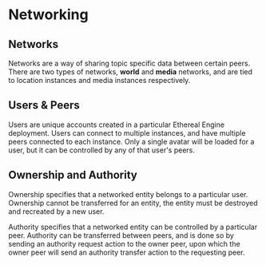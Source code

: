 # Networking

## Networks

Networks are a way of sharing topic specific data between certain peers. There are two types of networks, **world** and **media** networks, and are tied to location instances and media instances respectively.

## Users & Peers

Users are unique accounts created in a particular Ethereal Engine deployment. Users can connect to multiple instances, and have multiple peers connected to each instance. Only a single avatar will be loaded for a user, but it can be controlled by any of that user's peers.

## Ownership and Authority

Ownership specifies that a networked entity belongs to a particular user. Ownership cannot be transferred for an entity, the entity must be destroyed and recreated by a new user. 

Authority specifies that a networked entity can be controlled by a particular peer. Authority can be transferred between peers, and is done so by sending an authority request action to the owner peer, upon which the owner peer will send an authority transfer action to the requesting peer.

